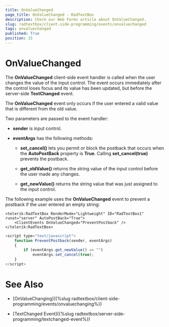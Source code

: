 ```yaml
---
title: OnValueChanged
page_title: OnValueChanged - RadTextBox
description: Check our Web Forms article about OnValueChanged.
slug: radtextbox/client-side-programming/events/onvaluechanged
tags: onvaluechanged
published: True
position: 15
---
```


# OnValueChanged



The **OnValueChanged** client-side event handler is called when the user changes the value of the input control. The event occurs immediately after the control loses focus and its value has been updated, but before the server-side **TextChanged** event.

The **OnValueChanged** event only occurs if the user entered a valid value that is different from the old value.


Two parameters are passed to the event handler:

* **sender** is input control.

* **eventArgs** has the following methods:

	* **set_cancel()** lets you permit or block the postback that occurs when the **AutoPostBack** property is **True**. Calling **set_cancel(true)** prevents the postback.

	* **get_oldValue()** returns the string value of the input control before the user made any changes.

	* **get_newValue()** returns the string value that was just assigned to the input control.


The following example uses the **OnValueChanged** event to prevent a postback if the user entered an empty string:

````ASPNET
<telerik:RadTextBox RenderMode="Lightweight" ID="RadTextBox1" runat="server" AutoPostBack="True">
	<ClientEvents OnValueChanged="PreventPostback" />
</telerik:RadTextBox>
````



````JavaScript
<script type="text/javascript">
	function PreventPostback(sender, eventArgs)
	{
		if (eventArgs.get_newValue() == "")
			eventArgs.set_cancel(true);
	}
</script>
````



# See Also

 * [OnValueChanging]({%slug radtextbox/client-side-programming/events/onvaluechanging%})

 * [TextChanged Event]({%slug radtextbox/server-side-programming/textchanged-event%})
